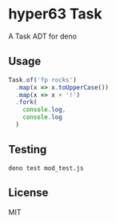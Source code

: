 # hyper63 Task

A Task ADT for deno

## Usage

``` js
Task.of('fp rocks')
  .map(x => x.toUpperCase())
  .map(x => x + '!')
  .fork(
    console.log,
    console.log
  )
```

## Testing

```
deno test mod_test.js
```

## License

MIT
